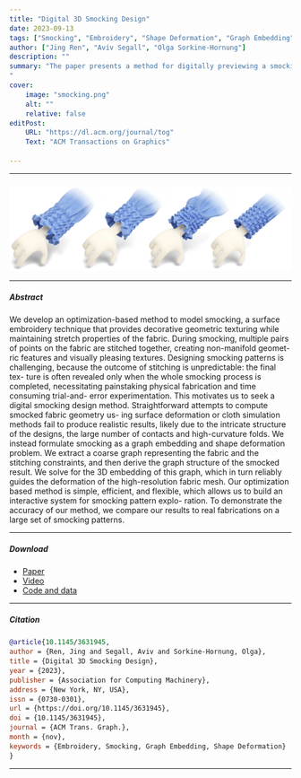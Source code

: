```yaml
---
title: "Digital 3D Smocking Design" 
date: 2023-09-13
tags: ["Smocking", "Embroidery", "Shape Deformation", "Graph Embedding"]
author: ["Jing Ren", "Aviv Segall", "Olga Sorkine-Hornung"]
description: "" 
summary: "The paper presents a method for digitally previewing a smocking pattern design by formulating smocking as a graph embedding and shape deformation problem.
" 
cover:
    image: "smocking.png"
    alt: ""
    relative: false
editPost:
    URL: "https://dl.acm.org/journal/tog"
    Text: "ACM Transactions on Graphics"

---
```


---

#####

![](smocking.png)

---

##### Abstract

We develop an optimization-based method to model smocking, a surface embroidery technique that provides decorative geometric texturing while maintaining stretch properties of the fabric. During smocking, multiple pairs of points on the fabric are stitched together, creating non-manifold geomet- ric features and visually pleasing textures. Designing smocking patterns is challenging, because the outcome of stitching is unpredictable: the final tex- ture is often revealed only when the whole smocking process is completed, necessitating painstaking physical fabrication and time consuming trial-and- error experimentation. This motivates us to seek a digital smocking design method. Straightforward attempts to compute smocked fabric geometry us- ing surface deformation or cloth simulation methods fail to produce realistic results, likely due to the intricate structure of the designs, the large number of contacts and high-curvature folds. We instead formulate smocking as a graph embedding and shape deformation problem. We extract a coarse graph representing the fabric and the stitching constraints, and then derive the graph structure of the smocked result. We solve for the 3D embedding of this graph, which in turn reliably guides the deformation of the high-resolution fabric mesh. Our optimization based method is simple, efficient, and flexible, which allows us to build an interactive system for smocking pattern explo- ration. To demonstrate the accuracy of our method, we compare our results to real fabrications on a large set of smocking patterns.

---

##### Download

+ [Paper](smocking_paper.pdf)
+ [Video](https://www.youtube.com/watch?v=GNWhDYsAXiM)
+ [Code and data](https://github.com/llorz/SmockingDesign)

---

##### Citation

```BibTeX
@article{10.1145/3631945,
author = {Ren, Jing and Segall, Aviv and Sorkine-Hornung, Olga},
title = {Digital 3D Smocking Design},
year = {2023},
publisher = {Association for Computing Machinery},
address = {New York, NY, USA},
issn = {0730-0301},
url = {https://doi.org/10.1145/3631945},
doi = {10.1145/3631945},
journal = {ACM Trans. Graph.},
month = {nov},
keywords = {Embroidery, Smocking, Graph Embedding, Shape Deformation}
}
```

---

<!-- ##### Related material

+ [Presentation slides](presentation2.pdf)
 -->
